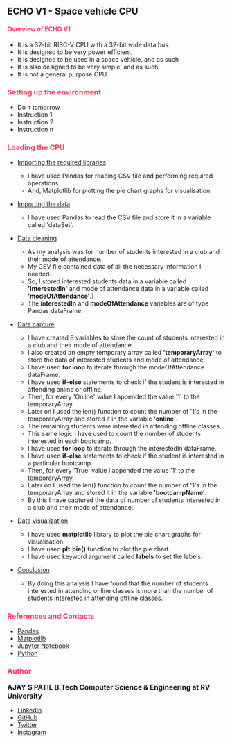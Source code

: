 ## ECHO V1 - Space vehicle CPU

#### <font color='#ff375f'> Overview of ECHO V1 </font>

- It is a 32-bit RISC-V CPU with a 32-bit wide data bus.
- It is designed to be very power efficient.
- It is designed to be used in a space vehicle, and as such
- It is also designed to be very simple, and as such.
- It is not a general purpose CPU.

### <font color='#ff375f'> Setting up the environment </font>
- Do it tomorrow
- Instruction 1
- Instruction 2
- Instruction n

### <font color='#ff375f'> Loading the CPU </font>
-  <u>Importing the required libraries</u>
   - I have used Pandas for reading CSV file and performing required operations.
   - And, Matplotlib for plotting the pie chart graphs for visualisation.

- <u>Importing the data</u>

  - I have used Pandas to read the CSV file and store it in a variable called 'dataSet'.

- <u>Data cleaning</u>

  - As my analysis was for number of students interested in a club and their mode of attendance.
  - My CSV file contained data of all the necessary information I needed. 
  - So, I stored interested students data in a variable called <b>'interestedIn'</b> and mode of attendance data in a variable called <b>'modeOfAttendance'</b>.]
  - The <b>interestedIn</b> and <b>modeOfAttendance</b> variables are of type Pandas dataFrame.

- <u>Data capture</u>
  - I have created 8 variables to store the count of students interested in a club and their mode of attendance.
  - I also created an empty temporary array called <b>'temporaryArray'</b> to store the data of interested students and mode of attendance.
  - I have used <b>for loop</b> to iterate through the modeOfAttendance dataFrame.
  - I have used <b>if-else</b> statements to check if the student is interested in attending online or offline.
  - Then, for every 'Online' value I appended the value '1' to the temporaryArray.
  - Later on I used the len() function to count the number of '1's in the temporaryArray and stored it in the variable <b>'online'</b>.
  - The remaining students were interested in attending offline classes.
  - This same logic I have used to count the number of students interested in each bootcamp.
  - I have used <b>for loop</b> to iterate through the interestedIn dataFrame.
  - I have used <b>if-else</b> statements to check if the student is interested in a particular bootcamp.
  - Then, for every 'True' value I appended the value '1' to the temporaryArray.
  - Later on I used the len() function to count the number of '1's in the temporaryArray and stored it in the variable <b>'bootcampName'</b>.
  - By this I have captured the data of number of students interested in a club and their mode of attendance.

- <u>Data visualization</u>
  - I have used <b>matplotlib</b> library to plot the pie chart graphs for visualisation.
  - I have used <b>plt.pie()</b> function to plot the pie chart.
  - I have used keyword argument called <b>labels</b> to set the labels. 

- <u>Conclusion</u>
  - By doing this analysis I have found that the number of students interested in attending online classes is more than the number of students interested in attending offline classes.



### <font color='#ff375f'>References and Contacts</font>
- [Pandas](https://pandas.pydata.org/)</font>
- [Matplotlib](https://matplotlib.org/)</font>
- [Jupyter Notebook](https://jupyter.org/)</font>
- [Python](https://www.python.org/)</font>

### <font color='#ff375f'> Author </font>
<font size='3'><b>AJAY S PATIL B.Tech Computer Science & Engineering at RV University</b> 
<br></font>
- [LinkedIn](https://www.linkedin.com/in/ajay-patil-b37042184/)
- [GitHub](https://github.com/ajayspatil7)
- [Twitter](https://twitter.com/s_patil_ajay)
- [Instagram](https://www.instagram.com/s_patil_ajay/)

